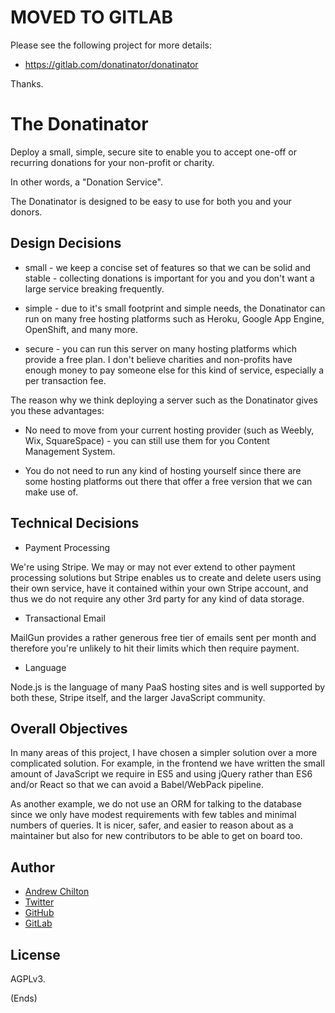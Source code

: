 # MOVED TO GITLAB #

Please see the following project for more details:

* https://gitlab.com/donatinator/donatinator

Thanks.

# The Donatinator #

Deploy a small, simple, secure site to enable you to accept one-off or recurring donations for your non-profit or
charity.

In other words, a "Donation Service".

The Donatinator is designed to be easy to use for both you and your donors.

## Design Decisions ##

* small - we keep a concise set of features so that we can be solid and stable - collecting donations is important for
  you and you don't want a large service breaking frequently.

* simple - due to it's small footprint and simple needs, the Donatinator can run on many free hosting platforms such as
  Heroku, Google App Engine, OpenShift, and many more.

* secure - you can run this server on many hosting platforms which provide a free plan. I don't believe charities and
  non-profits have enough money to pay someone else for this kind of service, especially a per transaction fee.

The reason why we think deploying a server such as the Donatinator gives you these advantages:

* No need to move from your current hosting provider (such as Weebly, Wix, SquareSpace) - you can still use them for
  you Content Management System.

* You do not need to run any kind of hosting yourself since there are some hosting platforms out there that offer
  a free version that we can make use of.

## Technical Decisions ##

- Payment Processing

We're using Stripe. We may or may not ever extend to other payment processing solutions but Stripe enables us to create
and delete users using their own service, have it contained within your own Stripe account, and thus we do not require
any other 3rd party for any kind of data storage.

- Transactional Email

MailGun provides a rather generous free tier of emails sent per month and therefore you're unlikely to hit their limits
which then require payment.

- Language

Node.js is the language of many PaaS hosting sites and is well supported by both these, Stripe itself, and the larger
JavaScript community.

## Overall Objectives ##

In many areas of this project, I have chosen a simpler solution over a more complicated solution. For example, in the
frontend we have written the small amount of JavaScript we require in ES5 and using jQuery rather than ES6 and/or React
so that we can avoid a Babel/WebPack pipeline.

As another example, we do not use an ORM for talking to the database since we only have modest requirements with few
tables and minimal numbers of queries. It is nicer, safer, and easier to reason about as a maintainer but also for new
contributors to be able to get on board too.

## Author ##

* [Andrew Chilton](https://chilts.org)
* [Twitter](https://twitter.com/andychilton)
* [GitHub](https://github.com/chilts)
* [GitLab](https://gitlab.com/chilts)

## License ##

AGPLv3.

(Ends)
